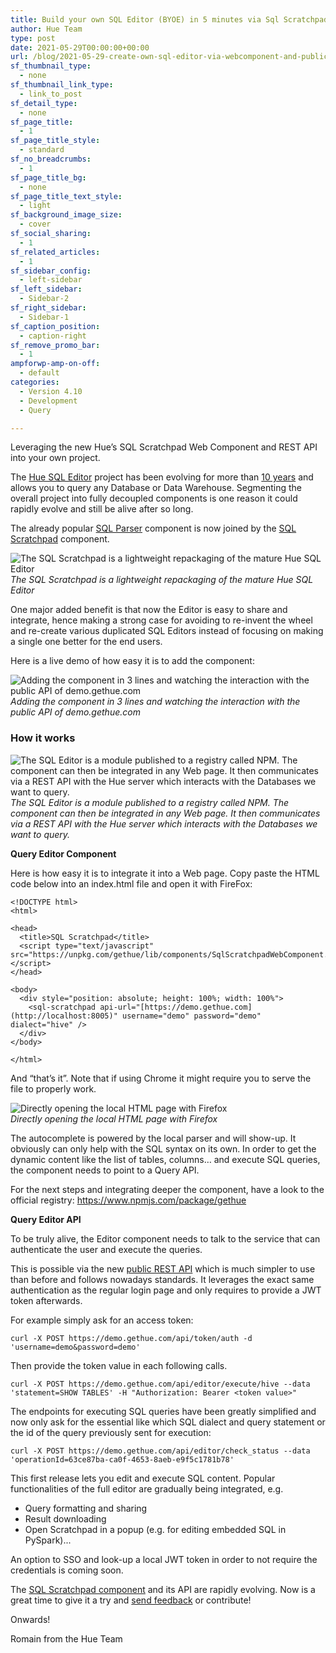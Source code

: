 ```yaml
---
title: Build your own SQL Editor (BYOE) in 5 minutes via Sql Scratchpad component and public REST API.
author: Hue Team
type: post
date: 2021-05-29T00:00:00+00:00
url: /blog/2021-05-29-create-own-sql-editor-via-webcomponent-and-public-api
sf_thumbnail_type:
  - none
sf_thumbnail_link_type:
  - link_to_post
sf_detail_type:
  - none
sf_page_title:
  - 1
sf_page_title_style:
  - standard
sf_no_breadcrumbs:
  - 1
sf_page_title_bg:
  - none
sf_page_title_text_style:
  - light
sf_background_image_size:
  - cover
sf_social_sharing:
  - 1
sf_related_articles:
  - 1
sf_sidebar_config:
  - left-sidebar
sf_left_sidebar:
  - Sidebar-2
sf_right_sidebar:
  - Sidebar-1
sf_caption_position:
  - caption-right
sf_remove_promo_bar:
  - 1
ampforwp-amp-on-off:
  - default
categories:
  - Version 4.10
  - Development
  - Query

---
```


Leveraging the new Hue’s SQL Scratchpad Web Component and REST API into your own project.

The [Hue SQL Editor](https://gethue.com/) project has been evolving for more than [10 years](https://gethue.com/blog/2020-01-28-ten-years-data-querying-ux-evolution/) and allows you to query any Database or Data Warehouse. Segmenting the overall project into fully decoupled components is one reason it could rapidly evolve and still be alive after so long.

The already popular [SQL Parser](https://docs.gethue.com/developer/components/parsers/) component is now joined by the [SQL Scratchpad](https://docs.gethue.com/developer/components/scratchpad/) component.

![The SQL Scratchpad is a lightweight repackaging of the mature Hue SQL Editor](https://cdn-images-1.medium.com/max/2494/0*XnfuFshfdqc9vX74.png)*The SQL Scratchpad is a lightweight repackaging of the mature Hue SQL Editor*
> <sql-scratchpad />

One major added benefit is that now the Editor is easy to share and integrate, hence making a strong case for avoiding to re-invent the wheel and re-create various duplicated SQL Editors instead of focusing on making a single one better for the end users.

Here is a live demo of how easy it is to add the component:

![Adding the component in 3 lines and watching the interaction with the public API of demo.gethue.com](https://cdn-images-1.medium.com/max/2356/1*yXRjYQN_eRUimzlXPl5SwQ.gif)*Adding the component in 3 lines and watching the interaction with the public API of demo.gethue.com*

### How it works

![The SQL Editor is a module published to a registry called NPM. The component can then be integrated in any Web page. It then communicates via a REST API with the Hue server which interacts with the Databases we want to query.](https://cdn-images-1.medium.com/max/2242/1*stLGGVTXa_V_PK2s1i6vIQ.png)*The SQL Editor is a module published to a registry called NPM. The component can then be integrated in any Web page. It then communicates via a REST API with the Hue server which interacts with the Databases we want to query.*

**Query Editor Component**

Here is how easy it is to integrate it into a Web page. Copy paste the HTML code below into an index.html file and open it with FireFox:

    <!DOCTYPE html>
    <html>

    <head>
      <title>SQL Scratchpad</title>
      <script type="text/javascript" src="https://unpkg.com/gethue/lib/components/SqlScratchpadWebComponent.js"></script>
    </head>

    <body>
      <div style="position: absolute; height: 100%; width: 100%">
        <sql-scratchpad api-url="[https://demo.gethue.com](http://localhost:8005)" username="demo" password="demo" dialect="hive" />
      </div>
    </body>

    </html>

And “that’s it”. Note that if using Chrome it might require you to serve the file to properly work.

![Directly opening the local HTML page with Firefox](https://cdn-images-1.medium.com/max/2000/1*JzVbsWHqzZPI2pEAhG2mwQ.png)
<br>*Directly opening the local HTML page with Firefox*

The autocomplete is powered by the local parser and will show-up. It obviously can only help with the SQL syntax on its own. In order to get the dynamic content like the list of tables, columns… and execute SQL queries, the component needs to point to a Query API.

For the next steps and integrating deeper the component, have a look to the official registry: https://www.npmjs.com/package/gethue

**Query Editor API**

To be truly alive, the Editor component needs to talk to the service that can authenticate the user and execute the queries.

This is possible via the new [public REST API](https://docs.gethue.com/developer/api/rest/#execute-a-query) which is much simpler to use than before and follows nowadays standards. It leverages the exact same authentication as the regular login page and only requires to provide a JWT token afterwards.

For example simply ask for an access token:

    curl -X POST https://demo.gethue.com/api/token/auth -d 'username=demo&password=demo'

Then provide the token value in each following calls.

    curl -X POST https://demo.gethue.com/api/editor/execute/hive --data 'statement=SHOW TABLES' -H "Authorization: Bearer <token value>"

The endpoints for executing SQL queries have been greatly simplified and now only ask for the essential like which SQL dialect and query statement or the id of the query previously sent for execution:

    curl -X POST https://demo.gethue.com/api/editor/check_status --data 'operationId=63ce87ba-ca0f-4653-8aeb-e9f5c1781b78'

This first release lets you edit and execute SQL content. Popular functionalities of the full editor are gradually being integrated, e.g.

* Query formatting and sharing
* Result downloading
* Open Scratchpad in a popup (e.g. for editing embedded SQL in PySpark)...

An option to SSO and look-up a local JWT token in order to not require the credentials is coming soon.

The [SQL Scratchpad component](https://docs.gethue.com/developer/components/scratchpad/) and its API are rapidly evolving. Now is a great time to give it a try and [send feedback](https://github.com/cloudera/hue/issues) or contribute!

Onwards!

Romain from the Hue Team
